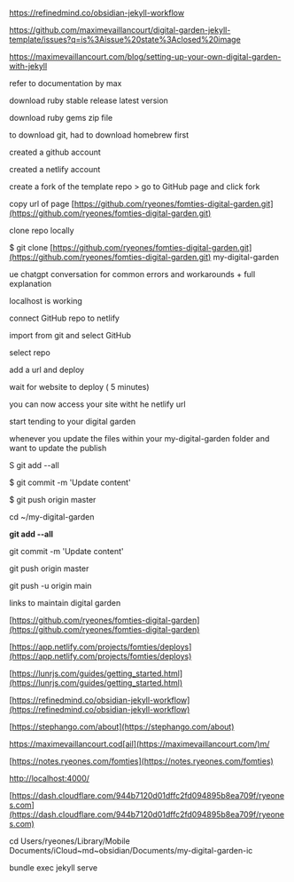 
https://refinedmind.co/obsidian-jekyll-workflow

https://github.com/maximevaillancourt/digital-garden-jekyll-template/issues?q=is%3Aissue%20state%3Aclosed%20image

https://maximevaillancourt.com/blog/setting-up-your-own-digital-garden-with-jekyll

refer to documentation by max

  

download ruby stable release latest version

  

download ruby gems zip file

  

to download git, had to download homebrew first

  

created a github account

  

created a netlify account

  

create a fork of the template repo > go to GitHub page and click fork

  

copy url of page [https://github.com/ryeones/fomties-digital-garden.git](https://github.com/ryeones/fomties-digital-garden.git)

  

clone repo locally

  

$ git clone [https://github.com/ryeones/fomties-digital-garden.git](https://github.com/ryeones/fomties-digital-garden.git) my-digital-garden

  

  

  

ue chatgpt conversation for common errors and workarounds + full explanation

  

localhost is working

  

connect GitHub repo to netlify

  

import from git and select GitHub

  

select repo

  

add a url and deploy

  

wait for website to deploy ( 5 minutes)

  

you can now access your site witht he netlify url

  

start tending to your digital garden

  

whenever you update the files within your my-digital-garden folder and want to update the publish

  

S git add --all 

$ git commit -m 'Update content' 

$ git push origin master

  

  

  

cd ~/my-digital-garden

  

**git add --all**

git commit -m 'Update content'

git push origin master

  

git push -u origin main

  

links to maintain digital garden

  

[https://github.com/ryeones/fomties-digital-garden](https://github.com/ryeones/fomties-digital-garden)

[https://app.netlify.com/projects/fomties/deploys](https://app.netlify.com/projects/fomties/deploys)

[https://lunrjs.com/guides/getting_started.html](https://lunrjs.com/guides/getting_started.html)

[https://refinedmind.co/obsidian-jekyll-workflow](https://refinedmind.co/obsidian-jekyll-workflow)

[https://stephango.com/about](https://stephango.com/about)

https://maximevaillancourt.cod[ail](https://maximevaillancourt.com/)m/

[https://notes.ryeones.com/fomties](https://notes.ryeones.com/fomties)

[http://localhost:4000/](http://localhost:4000/)

[https://dash.cloudflare.com/944b7120d01dffc2fd094895b8ea709f/ryeones.com](https://dash.cloudflare.com/944b7120d01dffc2fd094895b8ea709f/ryeones.com)

cd Users/ryeones/Library/Mobile Documents/iCloud~md~obsidian/Documents/my-digital-garden-ic

bundle exec jekyll serve